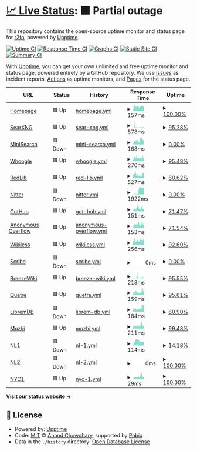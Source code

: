 # [📈 Live Status](https://r2fo.github.io/upptime): <!--live status--> **🟧 Partial outage**

This repository contains the open-source uptime monitor and status page for [r2fo](r4fo.com), powered by [Upptime](https://github.com/upptime/upptime).

[![Uptime CI](https://github.com/r2fo/upptime/workflows/Uptime%20CI/badge.svg)](https://github.com/r2fo/upptime/actions?query=workflow%3A%22Uptime+CI%22)
[![Response Time CI](https://github.com/r2fo/upptime/workflows/Response%20Time%20CI/badge.svg)](https://github.com/r2fo/upptime/actions?query=workflow%3A%22Response+Time+CI%22)
[![Graphs CI](https://github.com/r2fo/upptime/workflows/Graphs%20CI/badge.svg)](https://github.com/r2fo/upptime/actions?query=workflow%3A%22Graphs+CI%22)
[![Static Site CI](https://github.com/r2fo/upptime/workflows/Static%20Site%20CI/badge.svg)](https://github.com/r2fo/upptime/actions?query=workflow%3A%22Static+Site+CI%22)
[![Summary CI](https://github.com/r2fo/upptime/workflows/Summary%20CI/badge.svg)](https://github.com/r2fo/upptime/actions?query=workflow%3A%22Summary+CI%22)

With [Upptime](https://upptime.js.org), you can get your own unlimited and free uptime monitor and status page, powered entirely by a GitHub repository. We use [Issues](https://github.com/r2fo/upptime/issues) as incident reports, [Actions](https://github.com/r2fo/upptime/actions) as uptime monitors, and [Pages](https://r2fo.github.io/upptime) for the status page.

<!--start: status pages-->
<!-- This summary is generated by Upptime (https://github.com/upptime/upptime) -->
<!-- Do not edit this manually, your changes will be overwritten -->
<!-- prettier-ignore -->
| URL | Status | History | Response Time | Uptime |
| --- | ------ | ------- | ------------- | ------ |
| <img alt="" src="https://icons.duckduckgo.com/ip3/r4fo.com.ico" height="13"> [Homepage](https://r4fo.com) | 🟩 Up | [homepage.yml](https://github.com/r2fo/upptime/commits/HEAD/history/homepage.yml) | <details><summary><img alt="Response time graph" src="./graphs/homepage/response-time-week.png" height="20"> 157ms</summary><br><a href="https://status.r4fo.com/history/homepage"><img alt="Response time 130" src="https://img.shields.io/endpoint?url=https%3A%2F%2Fraw.githubusercontent.com%2Fr2fo%2Fupptime%2FHEAD%2Fapi%2Fhomepage%2Fresponse-time.json"></a><br><a href="https://status.r4fo.com/history/homepage"><img alt="24-hour response time 140" src="https://img.shields.io/endpoint?url=https%3A%2F%2Fraw.githubusercontent.com%2Fr2fo%2Fupptime%2FHEAD%2Fapi%2Fhomepage%2Fresponse-time-day.json"></a><br><a href="https://status.r4fo.com/history/homepage"><img alt="7-day response time 157" src="https://img.shields.io/endpoint?url=https%3A%2F%2Fraw.githubusercontent.com%2Fr2fo%2Fupptime%2FHEAD%2Fapi%2Fhomepage%2Fresponse-time-week.json"></a><br><a href="https://status.r4fo.com/history/homepage"><img alt="30-day response time 130" src="https://img.shields.io/endpoint?url=https%3A%2F%2Fraw.githubusercontent.com%2Fr2fo%2Fupptime%2FHEAD%2Fapi%2Fhomepage%2Fresponse-time-month.json"></a><br><a href="https://status.r4fo.com/history/homepage"><img alt="1-year response time 130" src="https://img.shields.io/endpoint?url=https%3A%2F%2Fraw.githubusercontent.com%2Fr2fo%2Fupptime%2FHEAD%2Fapi%2Fhomepage%2Fresponse-time-year.json"></a></details> | <details><summary><a href="https://status.r4fo.com/history/homepage">100.00%</a></summary><a href="https://status.r4fo.com/history/homepage"><img alt="All-time uptime 100.00%" src="https://img.shields.io/endpoint?url=https%3A%2F%2Fraw.githubusercontent.com%2Fr2fo%2Fupptime%2FHEAD%2Fapi%2Fhomepage%2Fuptime.json"></a><br><a href="https://status.r4fo.com/history/homepage"><img alt="24-hour uptime 100.00%" src="https://img.shields.io/endpoint?url=https%3A%2F%2Fraw.githubusercontent.com%2Fr2fo%2Fupptime%2FHEAD%2Fapi%2Fhomepage%2Fuptime-day.json"></a><br><a href="https://status.r4fo.com/history/homepage"><img alt="7-day uptime 100.00%" src="https://img.shields.io/endpoint?url=https%3A%2F%2Fraw.githubusercontent.com%2Fr2fo%2Fupptime%2FHEAD%2Fapi%2Fhomepage%2Fuptime-week.json"></a><br><a href="https://status.r4fo.com/history/homepage"><img alt="30-day uptime 100.00%" src="https://img.shields.io/endpoint?url=https%3A%2F%2Fraw.githubusercontent.com%2Fr2fo%2Fupptime%2FHEAD%2Fapi%2Fhomepage%2Fuptime-month.json"></a><br><a href="https://status.r4fo.com/history/homepage"><img alt="1-year uptime 100.00%" src="https://img.shields.io/endpoint?url=https%3A%2F%2Fraw.githubusercontent.com%2Fr2fo%2Fupptime%2FHEAD%2Fapi%2Fhomepage%2Fuptime-year.json"></a></details>
| <img alt="" src="https://icons.duckduckgo.com/ip3/search.r4fo.com.ico" height="13"> [SearXNG](https://search.r4fo.com) | 🟩 Up | [sear-xng.yml](https://github.com/r2fo/upptime/commits/HEAD/history/sear-xng.yml) | <details><summary><img alt="Response time graph" src="./graphs/sear-xng/response-time-week.png" height="20"> 578ms</summary><br><a href="https://status.r4fo.com/history/sear-xng"><img alt="Response time 392" src="https://img.shields.io/endpoint?url=https%3A%2F%2Fraw.githubusercontent.com%2Fr2fo%2Fupptime%2FHEAD%2Fapi%2Fsear-xng%2Fresponse-time.json"></a><br><a href="https://status.r4fo.com/history/sear-xng"><img alt="24-hour response time 138" src="https://img.shields.io/endpoint?url=https%3A%2F%2Fraw.githubusercontent.com%2Fr2fo%2Fupptime%2FHEAD%2Fapi%2Fsear-xng%2Fresponse-time-day.json"></a><br><a href="https://status.r4fo.com/history/sear-xng"><img alt="7-day response time 578" src="https://img.shields.io/endpoint?url=https%3A%2F%2Fraw.githubusercontent.com%2Fr2fo%2Fupptime%2FHEAD%2Fapi%2Fsear-xng%2Fresponse-time-week.json"></a><br><a href="https://status.r4fo.com/history/sear-xng"><img alt="30-day response time 392" src="https://img.shields.io/endpoint?url=https%3A%2F%2Fraw.githubusercontent.com%2Fr2fo%2Fupptime%2FHEAD%2Fapi%2Fsear-xng%2Fresponse-time-month.json"></a><br><a href="https://status.r4fo.com/history/sear-xng"><img alt="1-year response time 392" src="https://img.shields.io/endpoint?url=https%3A%2F%2Fraw.githubusercontent.com%2Fr2fo%2Fupptime%2FHEAD%2Fapi%2Fsear-xng%2Fresponse-time-year.json"></a></details> | <details><summary><a href="https://status.r4fo.com/history/sear-xng">95.28%</a></summary><a href="https://status.r4fo.com/history/sear-xng"><img alt="All-time uptime 98.48%" src="https://img.shields.io/endpoint?url=https%3A%2F%2Fraw.githubusercontent.com%2Fr2fo%2Fupptime%2FHEAD%2Fapi%2Fsear-xng%2Fuptime.json"></a><br><a href="https://status.r4fo.com/history/sear-xng"><img alt="24-hour uptime 100.00%" src="https://img.shields.io/endpoint?url=https%3A%2F%2Fraw.githubusercontent.com%2Fr2fo%2Fupptime%2FHEAD%2Fapi%2Fsear-xng%2Fuptime-day.json"></a><br><a href="https://status.r4fo.com/history/sear-xng"><img alt="7-day uptime 95.28%" src="https://img.shields.io/endpoint?url=https%3A%2F%2Fraw.githubusercontent.com%2Fr2fo%2Fupptime%2FHEAD%2Fapi%2Fsear-xng%2Fuptime-week.json"></a><br><a href="https://status.r4fo.com/history/sear-xng"><img alt="30-day uptime 98.48%" src="https://img.shields.io/endpoint?url=https%3A%2F%2Fraw.githubusercontent.com%2Fr2fo%2Fupptime%2FHEAD%2Fapi%2Fsear-xng%2Fuptime-month.json"></a><br><a href="https://status.r4fo.com/history/sear-xng"><img alt="1-year uptime 98.48%" src="https://img.shields.io/endpoint?url=https%3A%2F%2Fraw.githubusercontent.com%2Fr2fo%2Fupptime%2FHEAD%2Fapi%2Fsear-xng%2Fuptime-year.json"></a></details>
| <img alt="" src="https://icons.duckduckgo.com/ip3/minisearch.r4fo.com.ico" height="13"> [MiniSearch](https://minisearch.r4fo.com) | 🟥 Down | [mini-search.yml](https://github.com/r2fo/upptime/commits/HEAD/history/mini-search.yml) | <details><summary><img alt="Response time graph" src="./graphs/mini-search/response-time-week.png" height="20"> 168ms</summary><br><a href="https://status.r4fo.com/history/mini-search"><img alt="Response time 180" src="https://img.shields.io/endpoint?url=https%3A%2F%2Fraw.githubusercontent.com%2Fr2fo%2Fupptime%2FHEAD%2Fapi%2Fmini-search%2Fresponse-time.json"></a><br><a href="https://status.r4fo.com/history/mini-search"><img alt="24-hour response time 127" src="https://img.shields.io/endpoint?url=https%3A%2F%2Fraw.githubusercontent.com%2Fr2fo%2Fupptime%2FHEAD%2Fapi%2Fmini-search%2Fresponse-time-day.json"></a><br><a href="https://status.r4fo.com/history/mini-search"><img alt="7-day response time 168" src="https://img.shields.io/endpoint?url=https%3A%2F%2Fraw.githubusercontent.com%2Fr2fo%2Fupptime%2FHEAD%2Fapi%2Fmini-search%2Fresponse-time-week.json"></a><br><a href="https://status.r4fo.com/history/mini-search"><img alt="30-day response time 180" src="https://img.shields.io/endpoint?url=https%3A%2F%2Fraw.githubusercontent.com%2Fr2fo%2Fupptime%2FHEAD%2Fapi%2Fmini-search%2Fresponse-time-month.json"></a><br><a href="https://status.r4fo.com/history/mini-search"><img alt="1-year response time 180" src="https://img.shields.io/endpoint?url=https%3A%2F%2Fraw.githubusercontent.com%2Fr2fo%2Fupptime%2FHEAD%2Fapi%2Fmini-search%2Fresponse-time-year.json"></a></details> | <details><summary><a href="https://status.r4fo.com/history/mini-search">0.00%</a></summary><a href="https://status.r4fo.com/history/mini-search"><img alt="All-time uptime 0.00%" src="https://img.shields.io/endpoint?url=https%3A%2F%2Fraw.githubusercontent.com%2Fr2fo%2Fupptime%2FHEAD%2Fapi%2Fmini-search%2Fuptime.json"></a><br><a href="https://status.r4fo.com/history/mini-search"><img alt="24-hour uptime 0.00%" src="https://img.shields.io/endpoint?url=https%3A%2F%2Fraw.githubusercontent.com%2Fr2fo%2Fupptime%2FHEAD%2Fapi%2Fmini-search%2Fuptime-day.json"></a><br><a href="https://status.r4fo.com/history/mini-search"><img alt="7-day uptime 0.00%" src="https://img.shields.io/endpoint?url=https%3A%2F%2Fraw.githubusercontent.com%2Fr2fo%2Fupptime%2FHEAD%2Fapi%2Fmini-search%2Fuptime-week.json"></a><br><a href="https://status.r4fo.com/history/mini-search"><img alt="30-day uptime 0.00%" src="https://img.shields.io/endpoint?url=https%3A%2F%2Fraw.githubusercontent.com%2Fr2fo%2Fupptime%2FHEAD%2Fapi%2Fmini-search%2Fuptime-month.json"></a><br><a href="https://status.r4fo.com/history/mini-search"><img alt="1-year uptime 0.00%" src="https://img.shields.io/endpoint?url=https%3A%2F%2Fraw.githubusercontent.com%2Fr2fo%2Fupptime%2FHEAD%2Fapi%2Fmini-search%2Fuptime-year.json"></a></details>
| <img alt="" src="https://icons.duckduckgo.com/ip3/whoogle.r4fo.com.ico" height="13"> [Whoogle](https://whoogle.r4fo.com) | 🟩 Up | [whoogle.yml](https://github.com/r2fo/upptime/commits/HEAD/history/whoogle.yml) | <details><summary><img alt="Response time graph" src="./graphs/whoogle/response-time-week.png" height="20"> 270ms</summary><br><a href="https://status.r4fo.com/history/whoogle"><img alt="Response time 457" src="https://img.shields.io/endpoint?url=https%3A%2F%2Fraw.githubusercontent.com%2Fr2fo%2Fupptime%2FHEAD%2Fapi%2Fwhoogle%2Fresponse-time.json"></a><br><a href="https://status.r4fo.com/history/whoogle"><img alt="24-hour response time 213" src="https://img.shields.io/endpoint?url=https%3A%2F%2Fraw.githubusercontent.com%2Fr2fo%2Fupptime%2FHEAD%2Fapi%2Fwhoogle%2Fresponse-time-day.json"></a><br><a href="https://status.r4fo.com/history/whoogle"><img alt="7-day response time 270" src="https://img.shields.io/endpoint?url=https%3A%2F%2Fraw.githubusercontent.com%2Fr2fo%2Fupptime%2FHEAD%2Fapi%2Fwhoogle%2Fresponse-time-week.json"></a><br><a href="https://status.r4fo.com/history/whoogle"><img alt="30-day response time 457" src="https://img.shields.io/endpoint?url=https%3A%2F%2Fraw.githubusercontent.com%2Fr2fo%2Fupptime%2FHEAD%2Fapi%2Fwhoogle%2Fresponse-time-month.json"></a><br><a href="https://status.r4fo.com/history/whoogle"><img alt="1-year response time 457" src="https://img.shields.io/endpoint?url=https%3A%2F%2Fraw.githubusercontent.com%2Fr2fo%2Fupptime%2FHEAD%2Fapi%2Fwhoogle%2Fresponse-time-year.json"></a></details> | <details><summary><a href="https://status.r4fo.com/history/whoogle">95.48%</a></summary><a href="https://status.r4fo.com/history/whoogle"><img alt="All-time uptime 98.56%" src="https://img.shields.io/endpoint?url=https%3A%2F%2Fraw.githubusercontent.com%2Fr2fo%2Fupptime%2FHEAD%2Fapi%2Fwhoogle%2Fuptime.json"></a><br><a href="https://status.r4fo.com/history/whoogle"><img alt="24-hour uptime 100.00%" src="https://img.shields.io/endpoint?url=https%3A%2F%2Fraw.githubusercontent.com%2Fr2fo%2Fupptime%2FHEAD%2Fapi%2Fwhoogle%2Fuptime-day.json"></a><br><a href="https://status.r4fo.com/history/whoogle"><img alt="7-day uptime 95.48%" src="https://img.shields.io/endpoint?url=https%3A%2F%2Fraw.githubusercontent.com%2Fr2fo%2Fupptime%2FHEAD%2Fapi%2Fwhoogle%2Fuptime-week.json"></a><br><a href="https://status.r4fo.com/history/whoogle"><img alt="30-day uptime 98.56%" src="https://img.shields.io/endpoint?url=https%3A%2F%2Fraw.githubusercontent.com%2Fr2fo%2Fupptime%2FHEAD%2Fapi%2Fwhoogle%2Fuptime-month.json"></a><br><a href="https://status.r4fo.com/history/whoogle"><img alt="1-year uptime 98.56%" src="https://img.shields.io/endpoint?url=https%3A%2F%2Fraw.githubusercontent.com%2Fr2fo%2Fupptime%2FHEAD%2Fapi%2Fwhoogle%2Fuptime-year.json"></a></details>
| <img alt="" src="https://icons.duckduckgo.com/ip3/redlib.r4fo.com.ico" height="13"> [RedLib](https://redlib.r4fo.com) | 🟩 Up | [red-lib.yml](https://github.com/r2fo/upptime/commits/HEAD/history/red-lib.yml) | <details><summary><img alt="Response time graph" src="./graphs/red-lib/response-time-week.png" height="20"> 527ms</summary><br><a href="https://status.r4fo.com/history/red-lib"><img alt="Response time 535" src="https://img.shields.io/endpoint?url=https%3A%2F%2Fraw.githubusercontent.com%2Fr2fo%2Fupptime%2FHEAD%2Fapi%2Fred-lib%2Fresponse-time.json"></a><br><a href="https://status.r4fo.com/history/red-lib"><img alt="24-hour response time 575" src="https://img.shields.io/endpoint?url=https%3A%2F%2Fraw.githubusercontent.com%2Fr2fo%2Fupptime%2FHEAD%2Fapi%2Fred-lib%2Fresponse-time-day.json"></a><br><a href="https://status.r4fo.com/history/red-lib"><img alt="7-day response time 527" src="https://img.shields.io/endpoint?url=https%3A%2F%2Fraw.githubusercontent.com%2Fr2fo%2Fupptime%2FHEAD%2Fapi%2Fred-lib%2Fresponse-time-week.json"></a><br><a href="https://status.r4fo.com/history/red-lib"><img alt="30-day response time 535" src="https://img.shields.io/endpoint?url=https%3A%2F%2Fraw.githubusercontent.com%2Fr2fo%2Fupptime%2FHEAD%2Fapi%2Fred-lib%2Fresponse-time-month.json"></a><br><a href="https://status.r4fo.com/history/red-lib"><img alt="1-year response time 535" src="https://img.shields.io/endpoint?url=https%3A%2F%2Fraw.githubusercontent.com%2Fr2fo%2Fupptime%2FHEAD%2Fapi%2Fred-lib%2Fresponse-time-year.json"></a></details> | <details><summary><a href="https://status.r4fo.com/history/red-lib">80.62%</a></summary><a href="https://status.r4fo.com/history/red-lib"><img alt="All-time uptime 89.26%" src="https://img.shields.io/endpoint?url=https%3A%2F%2Fraw.githubusercontent.com%2Fr2fo%2Fupptime%2FHEAD%2Fapi%2Fred-lib%2Fuptime.json"></a><br><a href="https://status.r4fo.com/history/red-lib"><img alt="24-hour uptime 100.00%" src="https://img.shields.io/endpoint?url=https%3A%2F%2Fraw.githubusercontent.com%2Fr2fo%2Fupptime%2FHEAD%2Fapi%2Fred-lib%2Fuptime-day.json"></a><br><a href="https://status.r4fo.com/history/red-lib"><img alt="7-day uptime 80.62%" src="https://img.shields.io/endpoint?url=https%3A%2F%2Fraw.githubusercontent.com%2Fr2fo%2Fupptime%2FHEAD%2Fapi%2Fred-lib%2Fuptime-week.json"></a><br><a href="https://status.r4fo.com/history/red-lib"><img alt="30-day uptime 89.26%" src="https://img.shields.io/endpoint?url=https%3A%2F%2Fraw.githubusercontent.com%2Fr2fo%2Fupptime%2FHEAD%2Fapi%2Fred-lib%2Fuptime-month.json"></a><br><a href="https://status.r4fo.com/history/red-lib"><img alt="1-year uptime 89.26%" src="https://img.shields.io/endpoint?url=https%3A%2F%2Fraw.githubusercontent.com%2Fr2fo%2Fupptime%2FHEAD%2Fapi%2Fred-lib%2Fuptime-year.json"></a></details>
| <img alt="" src="https://icons.duckduckgo.com/ip3/nitter.r4fo.com.ico" height="13"> [Nitter](https://nitter.r4fo.com) | 🟥 Down | [nitter.yml](https://github.com/r2fo/upptime/commits/HEAD/history/nitter.yml) | <details><summary><img alt="Response time graph" src="./graphs/nitter/response-time-week.png" height="20"> 1922ms</summary><br><a href="https://status.r4fo.com/history/nitter"><img alt="Response time 604" src="https://img.shields.io/endpoint?url=https%3A%2F%2Fraw.githubusercontent.com%2Fr2fo%2Fupptime%2FHEAD%2Fapi%2Fnitter%2Fresponse-time.json"></a><br><a href="https://status.r4fo.com/history/nitter"><img alt="24-hour response time 3189" src="https://img.shields.io/endpoint?url=https%3A%2F%2Fraw.githubusercontent.com%2Fr2fo%2Fupptime%2FHEAD%2Fapi%2Fnitter%2Fresponse-time-day.json"></a><br><a href="https://status.r4fo.com/history/nitter"><img alt="7-day response time 1922" src="https://img.shields.io/endpoint?url=https%3A%2F%2Fraw.githubusercontent.com%2Fr2fo%2Fupptime%2FHEAD%2Fapi%2Fnitter%2Fresponse-time-week.json"></a><br><a href="https://status.r4fo.com/history/nitter"><img alt="30-day response time 604" src="https://img.shields.io/endpoint?url=https%3A%2F%2Fraw.githubusercontent.com%2Fr2fo%2Fupptime%2FHEAD%2Fapi%2Fnitter%2Fresponse-time-month.json"></a><br><a href="https://status.r4fo.com/history/nitter"><img alt="1-year response time 604" src="https://img.shields.io/endpoint?url=https%3A%2F%2Fraw.githubusercontent.com%2Fr2fo%2Fupptime%2FHEAD%2Fapi%2Fnitter%2Fresponse-time-year.json"></a></details> | <details><summary><a href="https://status.r4fo.com/history/nitter">0.00%</a></summary><a href="https://status.r4fo.com/history/nitter"><img alt="All-time uptime 0.00%" src="https://img.shields.io/endpoint?url=https%3A%2F%2Fraw.githubusercontent.com%2Fr2fo%2Fupptime%2FHEAD%2Fapi%2Fnitter%2Fuptime.json"></a><br><a href="https://status.r4fo.com/history/nitter"><img alt="24-hour uptime 0.00%" src="https://img.shields.io/endpoint?url=https%3A%2F%2Fraw.githubusercontent.com%2Fr2fo%2Fupptime%2FHEAD%2Fapi%2Fnitter%2Fuptime-day.json"></a><br><a href="https://status.r4fo.com/history/nitter"><img alt="7-day uptime 0.00%" src="https://img.shields.io/endpoint?url=https%3A%2F%2Fraw.githubusercontent.com%2Fr2fo%2Fupptime%2FHEAD%2Fapi%2Fnitter%2Fuptime-week.json"></a><br><a href="https://status.r4fo.com/history/nitter"><img alt="30-day uptime 0.00%" src="https://img.shields.io/endpoint?url=https%3A%2F%2Fraw.githubusercontent.com%2Fr2fo%2Fupptime%2FHEAD%2Fapi%2Fnitter%2Fuptime-month.json"></a><br><a href="https://status.r4fo.com/history/nitter"><img alt="1-year uptime 0.00%" src="https://img.shields.io/endpoint?url=https%3A%2F%2Fraw.githubusercontent.com%2Fr2fo%2Fupptime%2FHEAD%2Fapi%2Fnitter%2Fuptime-year.json"></a></details>
| <img alt="" src="https://icons.duckduckgo.com/ip3/gothub.r4fo.com.ico" height="13"> [GotHub](https://gothub.r4fo.com/about) | 🟩 Up | [got-hub.yml](https://github.com/r2fo/upptime/commits/HEAD/history/got-hub.yml) | <details><summary><img alt="Response time graph" src="./graphs/got-hub/response-time-week.png" height="20"> 151ms</summary><br><a href="https://status.r4fo.com/history/got-hub"><img alt="Response time 251" src="https://img.shields.io/endpoint?url=https%3A%2F%2Fraw.githubusercontent.com%2Fr2fo%2Fupptime%2FHEAD%2Fapi%2Fgot-hub%2Fresponse-time.json"></a><br><a href="https://status.r4fo.com/history/got-hub"><img alt="24-hour response time 126" src="https://img.shields.io/endpoint?url=https%3A%2F%2Fraw.githubusercontent.com%2Fr2fo%2Fupptime%2FHEAD%2Fapi%2Fgot-hub%2Fresponse-time-day.json"></a><br><a href="https://status.r4fo.com/history/got-hub"><img alt="7-day response time 151" src="https://img.shields.io/endpoint?url=https%3A%2F%2Fraw.githubusercontent.com%2Fr2fo%2Fupptime%2FHEAD%2Fapi%2Fgot-hub%2Fresponse-time-week.json"></a><br><a href="https://status.r4fo.com/history/got-hub"><img alt="30-day response time 251" src="https://img.shields.io/endpoint?url=https%3A%2F%2Fraw.githubusercontent.com%2Fr2fo%2Fupptime%2FHEAD%2Fapi%2Fgot-hub%2Fresponse-time-month.json"></a><br><a href="https://status.r4fo.com/history/got-hub"><img alt="1-year response time 251" src="https://img.shields.io/endpoint?url=https%3A%2F%2Fraw.githubusercontent.com%2Fr2fo%2Fupptime%2FHEAD%2Fapi%2Fgot-hub%2Fresponse-time-year.json"></a></details> | <details><summary><a href="https://status.r4fo.com/history/got-hub">71.47%</a></summary><a href="https://status.r4fo.com/history/got-hub"><img alt="All-time uptime 87.85%" src="https://img.shields.io/endpoint?url=https%3A%2F%2Fraw.githubusercontent.com%2Fr2fo%2Fupptime%2FHEAD%2Fapi%2Fgot-hub%2Fuptime.json"></a><br><a href="https://status.r4fo.com/history/got-hub"><img alt="24-hour uptime 100.00%" src="https://img.shields.io/endpoint?url=https%3A%2F%2Fraw.githubusercontent.com%2Fr2fo%2Fupptime%2FHEAD%2Fapi%2Fgot-hub%2Fuptime-day.json"></a><br><a href="https://status.r4fo.com/history/got-hub"><img alt="7-day uptime 71.47%" src="https://img.shields.io/endpoint?url=https%3A%2F%2Fraw.githubusercontent.com%2Fr2fo%2Fupptime%2FHEAD%2Fapi%2Fgot-hub%2Fuptime-week.json"></a><br><a href="https://status.r4fo.com/history/got-hub"><img alt="30-day uptime 87.85%" src="https://img.shields.io/endpoint?url=https%3A%2F%2Fraw.githubusercontent.com%2Fr2fo%2Fupptime%2FHEAD%2Fapi%2Fgot-hub%2Fuptime-month.json"></a><br><a href="https://status.r4fo.com/history/got-hub"><img alt="1-year uptime 87.85%" src="https://img.shields.io/endpoint?url=https%3A%2F%2Fraw.githubusercontent.com%2Fr2fo%2Fupptime%2FHEAD%2Fapi%2Fgot-hub%2Fuptime-year.json"></a></details>
| <img alt="" src="https://icons.duckduckgo.com/ip3/overflow.r4fo.com.ico" height="13"> [Anonymous Overflow](https://overflow.r4fo.com) | 🟩 Up | [anonymous-overflow.yml](https://github.com/r2fo/upptime/commits/HEAD/history/anonymous-overflow.yml) | <details><summary><img alt="Response time graph" src="./graphs/anonymous-overflow/response-time-week.png" height="20"> 153ms</summary><br><a href="https://status.r4fo.com/history/anonymous-overflow"><img alt="Response time 186" src="https://img.shields.io/endpoint?url=https%3A%2F%2Fraw.githubusercontent.com%2Fr2fo%2Fupptime%2FHEAD%2Fapi%2Fanonymous-overflow%2Fresponse-time.json"></a><br><a href="https://status.r4fo.com/history/anonymous-overflow"><img alt="24-hour response time 131" src="https://img.shields.io/endpoint?url=https%3A%2F%2Fraw.githubusercontent.com%2Fr2fo%2Fupptime%2FHEAD%2Fapi%2Fanonymous-overflow%2Fresponse-time-day.json"></a><br><a href="https://status.r4fo.com/history/anonymous-overflow"><img alt="7-day response time 153" src="https://img.shields.io/endpoint?url=https%3A%2F%2Fraw.githubusercontent.com%2Fr2fo%2Fupptime%2FHEAD%2Fapi%2Fanonymous-overflow%2Fresponse-time-week.json"></a><br><a href="https://status.r4fo.com/history/anonymous-overflow"><img alt="30-day response time 186" src="https://img.shields.io/endpoint?url=https%3A%2F%2Fraw.githubusercontent.com%2Fr2fo%2Fupptime%2FHEAD%2Fapi%2Fanonymous-overflow%2Fresponse-time-month.json"></a><br><a href="https://status.r4fo.com/history/anonymous-overflow"><img alt="1-year response time 186" src="https://img.shields.io/endpoint?url=https%3A%2F%2Fraw.githubusercontent.com%2Fr2fo%2Fupptime%2FHEAD%2Fapi%2Fanonymous-overflow%2Fresponse-time-year.json"></a></details> | <details><summary><a href="https://status.r4fo.com/history/anonymous-overflow">71.54%</a></summary><a href="https://status.r4fo.com/history/anonymous-overflow"><img alt="All-time uptime 91.40%" src="https://img.shields.io/endpoint?url=https%3A%2F%2Fraw.githubusercontent.com%2Fr2fo%2Fupptime%2FHEAD%2Fapi%2Fanonymous-overflow%2Fuptime.json"></a><br><a href="https://status.r4fo.com/history/anonymous-overflow"><img alt="24-hour uptime 100.00%" src="https://img.shields.io/endpoint?url=https%3A%2F%2Fraw.githubusercontent.com%2Fr2fo%2Fupptime%2FHEAD%2Fapi%2Fanonymous-overflow%2Fuptime-day.json"></a><br><a href="https://status.r4fo.com/history/anonymous-overflow"><img alt="7-day uptime 71.54%" src="https://img.shields.io/endpoint?url=https%3A%2F%2Fraw.githubusercontent.com%2Fr2fo%2Fupptime%2FHEAD%2Fapi%2Fanonymous-overflow%2Fuptime-week.json"></a><br><a href="https://status.r4fo.com/history/anonymous-overflow"><img alt="30-day uptime 91.40%" src="https://img.shields.io/endpoint?url=https%3A%2F%2Fraw.githubusercontent.com%2Fr2fo%2Fupptime%2FHEAD%2Fapi%2Fanonymous-overflow%2Fuptime-month.json"></a><br><a href="https://status.r4fo.com/history/anonymous-overflow"><img alt="1-year uptime 91.40%" src="https://img.shields.io/endpoint?url=https%3A%2F%2Fraw.githubusercontent.com%2Fr2fo%2Fupptime%2FHEAD%2Fapi%2Fanonymous-overflow%2Fuptime-year.json"></a></details>
| <img alt="" src="https://icons.duckduckgo.com/ip3/wikiless.r4fo.com.ico" height="13"> [Wikiless](https://wikiless.r4fo.com) | 🟩 Up | [wikiless.yml](https://github.com/r2fo/upptime/commits/HEAD/history/wikiless.yml) | <details><summary><img alt="Response time graph" src="./graphs/wikiless/response-time-week.png" height="20"> 256ms</summary><br><a href="https://status.r4fo.com/history/wikiless"><img alt="Response time 277" src="https://img.shields.io/endpoint?url=https%3A%2F%2Fraw.githubusercontent.com%2Fr2fo%2Fupptime%2FHEAD%2Fapi%2Fwikiless%2Fresponse-time.json"></a><br><a href="https://status.r4fo.com/history/wikiless"><img alt="24-hour response time 283" src="https://img.shields.io/endpoint?url=https%3A%2F%2Fraw.githubusercontent.com%2Fr2fo%2Fupptime%2FHEAD%2Fapi%2Fwikiless%2Fresponse-time-day.json"></a><br><a href="https://status.r4fo.com/history/wikiless"><img alt="7-day response time 256" src="https://img.shields.io/endpoint?url=https%3A%2F%2Fraw.githubusercontent.com%2Fr2fo%2Fupptime%2FHEAD%2Fapi%2Fwikiless%2Fresponse-time-week.json"></a><br><a href="https://status.r4fo.com/history/wikiless"><img alt="30-day response time 277" src="https://img.shields.io/endpoint?url=https%3A%2F%2Fraw.githubusercontent.com%2Fr2fo%2Fupptime%2FHEAD%2Fapi%2Fwikiless%2Fresponse-time-month.json"></a><br><a href="https://status.r4fo.com/history/wikiless"><img alt="1-year response time 277" src="https://img.shields.io/endpoint?url=https%3A%2F%2Fraw.githubusercontent.com%2Fr2fo%2Fupptime%2FHEAD%2Fapi%2Fwikiless%2Fresponse-time-year.json"></a></details> | <details><summary><a href="https://status.r4fo.com/history/wikiless">92.60%</a></summary><a href="https://status.r4fo.com/history/wikiless"><img alt="All-time uptime 96.73%" src="https://img.shields.io/endpoint?url=https%3A%2F%2Fraw.githubusercontent.com%2Fr2fo%2Fupptime%2FHEAD%2Fapi%2Fwikiless%2Fuptime.json"></a><br><a href="https://status.r4fo.com/history/wikiless"><img alt="24-hour uptime 93.20%" src="https://img.shields.io/endpoint?url=https%3A%2F%2Fraw.githubusercontent.com%2Fr2fo%2Fupptime%2FHEAD%2Fapi%2Fwikiless%2Fuptime-day.json"></a><br><a href="https://status.r4fo.com/history/wikiless"><img alt="7-day uptime 92.60%" src="https://img.shields.io/endpoint?url=https%3A%2F%2Fraw.githubusercontent.com%2Fr2fo%2Fupptime%2FHEAD%2Fapi%2Fwikiless%2Fuptime-week.json"></a><br><a href="https://status.r4fo.com/history/wikiless"><img alt="30-day uptime 96.73%" src="https://img.shields.io/endpoint?url=https%3A%2F%2Fraw.githubusercontent.com%2Fr2fo%2Fupptime%2FHEAD%2Fapi%2Fwikiless%2Fuptime-month.json"></a><br><a href="https://status.r4fo.com/history/wikiless"><img alt="1-year uptime 96.73%" src="https://img.shields.io/endpoint?url=https%3A%2F%2Fraw.githubusercontent.com%2Fr2fo%2Fupptime%2FHEAD%2Fapi%2Fwikiless%2Fuptime-year.json"></a></details>
| <img alt="" src="https://icons.duckduckgo.com/ip3/scribe.r4fo.com.ico" height="13"> [Scribe](https://scribe.r4fo.com) | 🟥 Down | [scribe.yml](https://github.com/r2fo/upptime/commits/HEAD/history/scribe.yml) | <details><summary><img alt="Response time graph" src="./graphs/scribe/response-time-week.png" height="20"> 0ms</summary><br><a href="https://status.r4fo.com/history/scribe"><img alt="Response time 418" src="https://img.shields.io/endpoint?url=https%3A%2F%2Fraw.githubusercontent.com%2Fr2fo%2Fupptime%2FHEAD%2Fapi%2Fscribe%2Fresponse-time.json"></a><br><a href="https://status.r4fo.com/history/scribe"><img alt="24-hour response time 0" src="https://img.shields.io/endpoint?url=https%3A%2F%2Fraw.githubusercontent.com%2Fr2fo%2Fupptime%2FHEAD%2Fapi%2Fscribe%2Fresponse-time-day.json"></a><br><a href="https://status.r4fo.com/history/scribe"><img alt="7-day response time 0" src="https://img.shields.io/endpoint?url=https%3A%2F%2Fraw.githubusercontent.com%2Fr2fo%2Fupptime%2FHEAD%2Fapi%2Fscribe%2Fresponse-time-week.json"></a><br><a href="https://status.r4fo.com/history/scribe"><img alt="30-day response time 418" src="https://img.shields.io/endpoint?url=https%3A%2F%2Fraw.githubusercontent.com%2Fr2fo%2Fupptime%2FHEAD%2Fapi%2Fscribe%2Fresponse-time-month.json"></a><br><a href="https://status.r4fo.com/history/scribe"><img alt="1-year response time 418" src="https://img.shields.io/endpoint?url=https%3A%2F%2Fraw.githubusercontent.com%2Fr2fo%2Fupptime%2FHEAD%2Fapi%2Fscribe%2Fresponse-time-year.json"></a></details> | <details><summary><a href="https://status.r4fo.com/history/scribe">0.00%</a></summary><a href="https://status.r4fo.com/history/scribe"><img alt="All-time uptime 3.75%" src="https://img.shields.io/endpoint?url=https%3A%2F%2Fraw.githubusercontent.com%2Fr2fo%2Fupptime%2FHEAD%2Fapi%2Fscribe%2Fuptime.json"></a><br><a href="https://status.r4fo.com/history/scribe"><img alt="24-hour uptime 0.00%" src="https://img.shields.io/endpoint?url=https%3A%2F%2Fraw.githubusercontent.com%2Fr2fo%2Fupptime%2FHEAD%2Fapi%2Fscribe%2Fuptime-day.json"></a><br><a href="https://status.r4fo.com/history/scribe"><img alt="7-day uptime 0.00%" src="https://img.shields.io/endpoint?url=https%3A%2F%2Fraw.githubusercontent.com%2Fr2fo%2Fupptime%2FHEAD%2Fapi%2Fscribe%2Fuptime-week.json"></a><br><a href="https://status.r4fo.com/history/scribe"><img alt="30-day uptime 3.75%" src="https://img.shields.io/endpoint?url=https%3A%2F%2Fraw.githubusercontent.com%2Fr2fo%2Fupptime%2FHEAD%2Fapi%2Fscribe%2Fuptime-month.json"></a><br><a href="https://status.r4fo.com/history/scribe"><img alt="1-year uptime 3.75%" src="https://img.shields.io/endpoint?url=https%3A%2F%2Fraw.githubusercontent.com%2Fr2fo%2Fupptime%2FHEAD%2Fapi%2Fscribe%2Fuptime-year.json"></a></details>
| <img alt="" src="https://icons.duckduckgo.com/ip3/breezewiki.r4fo.com.ico" height="13"> [BreezeWiki](https://breezewiki.r4fo.com) | 🟩 Up | [breeze-wiki.yml](https://github.com/r2fo/upptime/commits/HEAD/history/breeze-wiki.yml) | <details><summary><img alt="Response time graph" src="./graphs/breeze-wiki/response-time-week.png" height="20"> 218ms</summary><br><a href="https://status.r4fo.com/history/breeze-wiki"><img alt="Response time 197" src="https://img.shields.io/endpoint?url=https%3A%2F%2Fraw.githubusercontent.com%2Fr2fo%2Fupptime%2FHEAD%2Fapi%2Fbreeze-wiki%2Fresponse-time.json"></a><br><a href="https://status.r4fo.com/history/breeze-wiki"><img alt="24-hour response time 139" src="https://img.shields.io/endpoint?url=https%3A%2F%2Fraw.githubusercontent.com%2Fr2fo%2Fupptime%2FHEAD%2Fapi%2Fbreeze-wiki%2Fresponse-time-day.json"></a><br><a href="https://status.r4fo.com/history/breeze-wiki"><img alt="7-day response time 218" src="https://img.shields.io/endpoint?url=https%3A%2F%2Fraw.githubusercontent.com%2Fr2fo%2Fupptime%2FHEAD%2Fapi%2Fbreeze-wiki%2Fresponse-time-week.json"></a><br><a href="https://status.r4fo.com/history/breeze-wiki"><img alt="30-day response time 197" src="https://img.shields.io/endpoint?url=https%3A%2F%2Fraw.githubusercontent.com%2Fr2fo%2Fupptime%2FHEAD%2Fapi%2Fbreeze-wiki%2Fresponse-time-month.json"></a><br><a href="https://status.r4fo.com/history/breeze-wiki"><img alt="1-year response time 197" src="https://img.shields.io/endpoint?url=https%3A%2F%2Fraw.githubusercontent.com%2Fr2fo%2Fupptime%2FHEAD%2Fapi%2Fbreeze-wiki%2Fresponse-time-year.json"></a></details> | <details><summary><a href="https://status.r4fo.com/history/breeze-wiki">95.55%</a></summary><a href="https://status.r4fo.com/history/breeze-wiki"><img alt="All-time uptime 98.46%" src="https://img.shields.io/endpoint?url=https%3A%2F%2Fraw.githubusercontent.com%2Fr2fo%2Fupptime%2FHEAD%2Fapi%2Fbreeze-wiki%2Fuptime.json"></a><br><a href="https://status.r4fo.com/history/breeze-wiki"><img alt="24-hour uptime 100.00%" src="https://img.shields.io/endpoint?url=https%3A%2F%2Fraw.githubusercontent.com%2Fr2fo%2Fupptime%2FHEAD%2Fapi%2Fbreeze-wiki%2Fuptime-day.json"></a><br><a href="https://status.r4fo.com/history/breeze-wiki"><img alt="7-day uptime 95.55%" src="https://img.shields.io/endpoint?url=https%3A%2F%2Fraw.githubusercontent.com%2Fr2fo%2Fupptime%2FHEAD%2Fapi%2Fbreeze-wiki%2Fuptime-week.json"></a><br><a href="https://status.r4fo.com/history/breeze-wiki"><img alt="30-day uptime 98.46%" src="https://img.shields.io/endpoint?url=https%3A%2F%2Fraw.githubusercontent.com%2Fr2fo%2Fupptime%2FHEAD%2Fapi%2Fbreeze-wiki%2Fuptime-month.json"></a><br><a href="https://status.r4fo.com/history/breeze-wiki"><img alt="1-year uptime 98.46%" src="https://img.shields.io/endpoint?url=https%3A%2F%2Fraw.githubusercontent.com%2Fr2fo%2Fupptime%2FHEAD%2Fapi%2Fbreeze-wiki%2Fuptime-year.json"></a></details>
| <img alt="" src="https://icons.duckduckgo.com/ip3/quetre.r4fo.com.ico" height="13"> [Quetre](https://quetre.r4fo.com) | 🟩 Up | [quetre.yml](https://github.com/r2fo/upptime/commits/HEAD/history/quetre.yml) | <details><summary><img alt="Response time graph" src="./graphs/quetre/response-time-week.png" height="20"> 159ms</summary><br><a href="https://status.r4fo.com/history/quetre"><img alt="Response time 188" src="https://img.shields.io/endpoint?url=https%3A%2F%2Fraw.githubusercontent.com%2Fr2fo%2Fupptime%2FHEAD%2Fapi%2Fquetre%2Fresponse-time.json"></a><br><a href="https://status.r4fo.com/history/quetre"><img alt="24-hour response time 136" src="https://img.shields.io/endpoint?url=https%3A%2F%2Fraw.githubusercontent.com%2Fr2fo%2Fupptime%2FHEAD%2Fapi%2Fquetre%2Fresponse-time-day.json"></a><br><a href="https://status.r4fo.com/history/quetre"><img alt="7-day response time 159" src="https://img.shields.io/endpoint?url=https%3A%2F%2Fraw.githubusercontent.com%2Fr2fo%2Fupptime%2FHEAD%2Fapi%2Fquetre%2Fresponse-time-week.json"></a><br><a href="https://status.r4fo.com/history/quetre"><img alt="30-day response time 188" src="https://img.shields.io/endpoint?url=https%3A%2F%2Fraw.githubusercontent.com%2Fr2fo%2Fupptime%2FHEAD%2Fapi%2Fquetre%2Fresponse-time-month.json"></a><br><a href="https://status.r4fo.com/history/quetre"><img alt="1-year response time 188" src="https://img.shields.io/endpoint?url=https%3A%2F%2Fraw.githubusercontent.com%2Fr2fo%2Fupptime%2FHEAD%2Fapi%2Fquetre%2Fresponse-time-year.json"></a></details> | <details><summary><a href="https://status.r4fo.com/history/quetre">95.61%</a></summary><a href="https://status.r4fo.com/history/quetre"><img alt="All-time uptime 98.51%" src="https://img.shields.io/endpoint?url=https%3A%2F%2Fraw.githubusercontent.com%2Fr2fo%2Fupptime%2FHEAD%2Fapi%2Fquetre%2Fuptime.json"></a><br><a href="https://status.r4fo.com/history/quetre"><img alt="24-hour uptime 100.00%" src="https://img.shields.io/endpoint?url=https%3A%2F%2Fraw.githubusercontent.com%2Fr2fo%2Fupptime%2FHEAD%2Fapi%2Fquetre%2Fuptime-day.json"></a><br><a href="https://status.r4fo.com/history/quetre"><img alt="7-day uptime 95.61%" src="https://img.shields.io/endpoint?url=https%3A%2F%2Fraw.githubusercontent.com%2Fr2fo%2Fupptime%2FHEAD%2Fapi%2Fquetre%2Fuptime-week.json"></a><br><a href="https://status.r4fo.com/history/quetre"><img alt="30-day uptime 98.51%" src="https://img.shields.io/endpoint?url=https%3A%2F%2Fraw.githubusercontent.com%2Fr2fo%2Fupptime%2FHEAD%2Fapi%2Fquetre%2Fuptime-month.json"></a><br><a href="https://status.r4fo.com/history/quetre"><img alt="1-year uptime 98.51%" src="https://img.shields.io/endpoint?url=https%3A%2F%2Fraw.githubusercontent.com%2Fr2fo%2Fupptime%2FHEAD%2Fapi%2Fquetre%2Fuptime-year.json"></a></details>
| <img alt="" src="https://icons.duckduckgo.com/ip3/libremdb.r4fo.com.ico" height="13"> [LibremDB](https://libremdb.r4fo.com) | 🟥 Down | [librem-db.yml](https://github.com/r2fo/upptime/commits/HEAD/history/librem-db.yml) | <details><summary><img alt="Response time graph" src="./graphs/librem-db/response-time-week.png" height="20"> 184ms</summary><br><a href="https://status.r4fo.com/history/librem-db"><img alt="Response time 208" src="https://img.shields.io/endpoint?url=https%3A%2F%2Fraw.githubusercontent.com%2Fr2fo%2Fupptime%2FHEAD%2Fapi%2Flibrem-db%2Fresponse-time.json"></a><br><a href="https://status.r4fo.com/history/librem-db"><img alt="24-hour response time 0" src="https://img.shields.io/endpoint?url=https%3A%2F%2Fraw.githubusercontent.com%2Fr2fo%2Fupptime%2FHEAD%2Fapi%2Flibrem-db%2Fresponse-time-day.json"></a><br><a href="https://status.r4fo.com/history/librem-db"><img alt="7-day response time 184" src="https://img.shields.io/endpoint?url=https%3A%2F%2Fraw.githubusercontent.com%2Fr2fo%2Fupptime%2FHEAD%2Fapi%2Flibrem-db%2Fresponse-time-week.json"></a><br><a href="https://status.r4fo.com/history/librem-db"><img alt="30-day response time 208" src="https://img.shields.io/endpoint?url=https%3A%2F%2Fraw.githubusercontent.com%2Fr2fo%2Fupptime%2FHEAD%2Fapi%2Flibrem-db%2Fresponse-time-month.json"></a><br><a href="https://status.r4fo.com/history/librem-db"><img alt="1-year response time 208" src="https://img.shields.io/endpoint?url=https%3A%2F%2Fraw.githubusercontent.com%2Fr2fo%2Fupptime%2FHEAD%2Fapi%2Flibrem-db%2Fresponse-time-year.json"></a></details> | <details><summary><a href="https://status.r4fo.com/history/librem-db">80.90%</a></summary><a href="https://status.r4fo.com/history/librem-db"><img alt="All-time uptime 94.07%" src="https://img.shields.io/endpoint?url=https%3A%2F%2Fraw.githubusercontent.com%2Fr2fo%2Fupptime%2FHEAD%2Fapi%2Flibrem-db%2Fuptime.json"></a><br><a href="https://status.r4fo.com/history/librem-db"><img alt="24-hour uptime 8.72%" src="https://img.shields.io/endpoint?url=https%3A%2F%2Fraw.githubusercontent.com%2Fr2fo%2Fupptime%2FHEAD%2Fapi%2Flibrem-db%2Fuptime-day.json"></a><br><a href="https://status.r4fo.com/history/librem-db"><img alt="7-day uptime 80.90%" src="https://img.shields.io/endpoint?url=https%3A%2F%2Fraw.githubusercontent.com%2Fr2fo%2Fupptime%2FHEAD%2Fapi%2Flibrem-db%2Fuptime-week.json"></a><br><a href="https://status.r4fo.com/history/librem-db"><img alt="30-day uptime 94.07%" src="https://img.shields.io/endpoint?url=https%3A%2F%2Fraw.githubusercontent.com%2Fr2fo%2Fupptime%2FHEAD%2Fapi%2Flibrem-db%2Fuptime-month.json"></a><br><a href="https://status.r4fo.com/history/librem-db"><img alt="1-year uptime 94.07%" src="https://img.shields.io/endpoint?url=https%3A%2F%2Fraw.githubusercontent.com%2Fr2fo%2Fupptime%2FHEAD%2Fapi%2Flibrem-db%2Fuptime-year.json"></a></details>
| <img alt="" src="https://icons.duckduckgo.com/ip3/mozhi.r4fo.com.ico" height="13"> [Mozhi](https://mozhi.r4fo.com) | 🟩 Up | [mozhi.yml](https://github.com/r2fo/upptime/commits/HEAD/history/mozhi.yml) | <details><summary><img alt="Response time graph" src="./graphs/mozhi/response-time-week.png" height="20"> 211ms</summary><br><a href="https://status.r4fo.com/history/mozhi"><img alt="Response time 396" src="https://img.shields.io/endpoint?url=https%3A%2F%2Fraw.githubusercontent.com%2Fr2fo%2Fupptime%2FHEAD%2Fapi%2Fmozhi%2Fresponse-time.json"></a><br><a href="https://status.r4fo.com/history/mozhi"><img alt="24-hour response time 175" src="https://img.shields.io/endpoint?url=https%3A%2F%2Fraw.githubusercontent.com%2Fr2fo%2Fupptime%2FHEAD%2Fapi%2Fmozhi%2Fresponse-time-day.json"></a><br><a href="https://status.r4fo.com/history/mozhi"><img alt="7-day response time 211" src="https://img.shields.io/endpoint?url=https%3A%2F%2Fraw.githubusercontent.com%2Fr2fo%2Fupptime%2FHEAD%2Fapi%2Fmozhi%2Fresponse-time-week.json"></a><br><a href="https://status.r4fo.com/history/mozhi"><img alt="30-day response time 396" src="https://img.shields.io/endpoint?url=https%3A%2F%2Fraw.githubusercontent.com%2Fr2fo%2Fupptime%2FHEAD%2Fapi%2Fmozhi%2Fresponse-time-month.json"></a><br><a href="https://status.r4fo.com/history/mozhi"><img alt="1-year response time 396" src="https://img.shields.io/endpoint?url=https%3A%2F%2Fraw.githubusercontent.com%2Fr2fo%2Fupptime%2FHEAD%2Fapi%2Fmozhi%2Fresponse-time-year.json"></a></details> | <details><summary><a href="https://status.r4fo.com/history/mozhi">99.48%</a></summary><a href="https://status.r4fo.com/history/mozhi"><img alt="All-time uptime 99.77%" src="https://img.shields.io/endpoint?url=https%3A%2F%2Fraw.githubusercontent.com%2Fr2fo%2Fupptime%2FHEAD%2Fapi%2Fmozhi%2Fuptime.json"></a><br><a href="https://status.r4fo.com/history/mozhi"><img alt="24-hour uptime 100.00%" src="https://img.shields.io/endpoint?url=https%3A%2F%2Fraw.githubusercontent.com%2Fr2fo%2Fupptime%2FHEAD%2Fapi%2Fmozhi%2Fuptime-day.json"></a><br><a href="https://status.r4fo.com/history/mozhi"><img alt="7-day uptime 99.48%" src="https://img.shields.io/endpoint?url=https%3A%2F%2Fraw.githubusercontent.com%2Fr2fo%2Fupptime%2FHEAD%2Fapi%2Fmozhi%2Fuptime-week.json"></a><br><a href="https://status.r4fo.com/history/mozhi"><img alt="30-day uptime 99.77%" src="https://img.shields.io/endpoint?url=https%3A%2F%2Fraw.githubusercontent.com%2Fr2fo%2Fupptime%2FHEAD%2Fapi%2Fmozhi%2Fuptime-month.json"></a><br><a href="https://status.r4fo.com/history/mozhi"><img alt="1-year uptime 99.77%" src="https://img.shields.io/endpoint?url=https%3A%2F%2Fraw.githubusercontent.com%2Fr2fo%2Fupptime%2FHEAD%2Fapi%2Fmozhi%2Fuptime-year.json"></a></details>
| <img alt="" src="https://icons.duckduckgo.com/ip3/null.ico" height="13"> [NL1](144.21.35.84) | 🟥 Down | [nl-1.yml](https://github.com/r2fo/upptime/commits/HEAD/history/nl-1.yml) | <details><summary><img alt="Response time graph" src="./graphs/nl-1/response-time-week.png" height="20"> 114ms</summary><br><a href="https://status.r4fo.com/history/nl-1"><img alt="Response time 115" src="https://img.shields.io/endpoint?url=https%3A%2F%2Fraw.githubusercontent.com%2Fr2fo%2Fupptime%2FHEAD%2Fapi%2Fnl-1%2Fresponse-time.json"></a><br><a href="https://status.r4fo.com/history/nl-1"><img alt="24-hour response time 0" src="https://img.shields.io/endpoint?url=https%3A%2F%2Fraw.githubusercontent.com%2Fr2fo%2Fupptime%2FHEAD%2Fapi%2Fnl-1%2Fresponse-time-day.json"></a><br><a href="https://status.r4fo.com/history/nl-1"><img alt="7-day response time 114" src="https://img.shields.io/endpoint?url=https%3A%2F%2Fraw.githubusercontent.com%2Fr2fo%2Fupptime%2FHEAD%2Fapi%2Fnl-1%2Fresponse-time-week.json"></a><br><a href="https://status.r4fo.com/history/nl-1"><img alt="30-day response time 115" src="https://img.shields.io/endpoint?url=https%3A%2F%2Fraw.githubusercontent.com%2Fr2fo%2Fupptime%2FHEAD%2Fapi%2Fnl-1%2Fresponse-time-month.json"></a><br><a href="https://status.r4fo.com/history/nl-1"><img alt="1-year response time 115" src="https://img.shields.io/endpoint?url=https%3A%2F%2Fraw.githubusercontent.com%2Fr2fo%2Fupptime%2FHEAD%2Fapi%2Fnl-1%2Fresponse-time-year.json"></a></details> | <details><summary><a href="https://status.r4fo.com/history/nl-1">14.18%</a></summary><a href="https://status.r4fo.com/history/nl-1"><img alt="All-time uptime 32.68%" src="https://img.shields.io/endpoint?url=https%3A%2F%2Fraw.githubusercontent.com%2Fr2fo%2Fupptime%2FHEAD%2Fapi%2Fnl-1%2Fuptime.json"></a><br><a href="https://status.r4fo.com/history/nl-1"><img alt="24-hour uptime 0.00%" src="https://img.shields.io/endpoint?url=https%3A%2F%2Fraw.githubusercontent.com%2Fr2fo%2Fupptime%2FHEAD%2Fapi%2Fnl-1%2Fuptime-day.json"></a><br><a href="https://status.r4fo.com/history/nl-1"><img alt="7-day uptime 14.18%" src="https://img.shields.io/endpoint?url=https%3A%2F%2Fraw.githubusercontent.com%2Fr2fo%2Fupptime%2FHEAD%2Fapi%2Fnl-1%2Fuptime-week.json"></a><br><a href="https://status.r4fo.com/history/nl-1"><img alt="30-day uptime 32.68%" src="https://img.shields.io/endpoint?url=https%3A%2F%2Fraw.githubusercontent.com%2Fr2fo%2Fupptime%2FHEAD%2Fapi%2Fnl-1%2Fuptime-month.json"></a><br><a href="https://status.r4fo.com/history/nl-1"><img alt="1-year uptime 32.68%" src="https://img.shields.io/endpoint?url=https%3A%2F%2Fraw.githubusercontent.com%2Fr2fo%2Fupptime%2FHEAD%2Fapi%2Fnl-1%2Fuptime-year.json"></a></details>
| <img alt="" src="https://icons.duckduckgo.com/ip3/null.ico" height="13"> [NL2](158.178.150.161) | 🟥 Down | [nl-2.yml](https://github.com/r2fo/upptime/commits/HEAD/history/nl-2.yml) | <details><summary><img alt="Response time graph" src="./graphs/nl-2/response-time-week.png" height="20"> 0ms</summary><br><a href="https://status.r4fo.com/history/nl-2"><img alt="Response time 0" src="https://img.shields.io/endpoint?url=https%3A%2F%2Fraw.githubusercontent.com%2Fr2fo%2Fupptime%2FHEAD%2Fapi%2Fnl-2%2Fresponse-time.json"></a><br><a href="https://status.r4fo.com/history/nl-2"><img alt="24-hour response time 0" src="https://img.shields.io/endpoint?url=https%3A%2F%2Fraw.githubusercontent.com%2Fr2fo%2Fupptime%2FHEAD%2Fapi%2Fnl-2%2Fresponse-time-day.json"></a><br><a href="https://status.r4fo.com/history/nl-2"><img alt="7-day response time 0" src="https://img.shields.io/endpoint?url=https%3A%2F%2Fraw.githubusercontent.com%2Fr2fo%2Fupptime%2FHEAD%2Fapi%2Fnl-2%2Fresponse-time-week.json"></a><br><a href="https://status.r4fo.com/history/nl-2"><img alt="30-day response time 0" src="https://img.shields.io/endpoint?url=https%3A%2F%2Fraw.githubusercontent.com%2Fr2fo%2Fupptime%2FHEAD%2Fapi%2Fnl-2%2Fresponse-time-month.json"></a><br><a href="https://status.r4fo.com/history/nl-2"><img alt="1-year response time 0" src="https://img.shields.io/endpoint?url=https%3A%2F%2Fraw.githubusercontent.com%2Fr2fo%2Fupptime%2FHEAD%2Fapi%2Fnl-2%2Fresponse-time-year.json"></a></details> | <details><summary><a href="https://status.r4fo.com/history/nl-2">100.00%</a></summary><a href="https://status.r4fo.com/history/nl-2"><img alt="All-time uptime 92.01%" src="https://img.shields.io/endpoint?url=https%3A%2F%2Fraw.githubusercontent.com%2Fr2fo%2Fupptime%2FHEAD%2Fapi%2Fnl-2%2Fuptime.json"></a><br><a href="https://status.r4fo.com/history/nl-2"><img alt="24-hour uptime 100.00%" src="https://img.shields.io/endpoint?url=https%3A%2F%2Fraw.githubusercontent.com%2Fr2fo%2Fupptime%2FHEAD%2Fapi%2Fnl-2%2Fuptime-day.json"></a><br><a href="https://status.r4fo.com/history/nl-2"><img alt="7-day uptime 100.00%" src="https://img.shields.io/endpoint?url=https%3A%2F%2Fraw.githubusercontent.com%2Fr2fo%2Fupptime%2FHEAD%2Fapi%2Fnl-2%2Fuptime-week.json"></a><br><a href="https://status.r4fo.com/history/nl-2"><img alt="30-day uptime 92.01%" src="https://img.shields.io/endpoint?url=https%3A%2F%2Fraw.githubusercontent.com%2Fr2fo%2Fupptime%2FHEAD%2Fapi%2Fnl-2%2Fuptime-month.json"></a><br><a href="https://status.r4fo.com/history/nl-2"><img alt="1-year uptime 92.01%" src="https://img.shields.io/endpoint?url=https%3A%2F%2Fraw.githubusercontent.com%2Fr2fo%2Fupptime%2FHEAD%2Fapi%2Fnl-2%2Fuptime-year.json"></a></details>
| <img alt="" src="https://icons.duckduckgo.com/ip3/null.ico" height="13"> [NYC1](193.38.248.237) | 🟩 Up | [nyc-1.yml](https://github.com/r2fo/upptime/commits/HEAD/history/nyc-1.yml) | <details><summary><img alt="Response time graph" src="./graphs/nyc-1/response-time-week.png" height="20"> 29ms</summary><br><a href="https://status.r4fo.com/history/nyc-1"><img alt="Response time 39" src="https://img.shields.io/endpoint?url=https%3A%2F%2Fraw.githubusercontent.com%2Fr2fo%2Fupptime%2FHEAD%2Fapi%2Fnyc-1%2Fresponse-time.json"></a><br><a href="https://status.r4fo.com/history/nyc-1"><img alt="24-hour response time 23" src="https://img.shields.io/endpoint?url=https%3A%2F%2Fraw.githubusercontent.com%2Fr2fo%2Fupptime%2FHEAD%2Fapi%2Fnyc-1%2Fresponse-time-day.json"></a><br><a href="https://status.r4fo.com/history/nyc-1"><img alt="7-day response time 29" src="https://img.shields.io/endpoint?url=https%3A%2F%2Fraw.githubusercontent.com%2Fr2fo%2Fupptime%2FHEAD%2Fapi%2Fnyc-1%2Fresponse-time-week.json"></a><br><a href="https://status.r4fo.com/history/nyc-1"><img alt="30-day response time 39" src="https://img.shields.io/endpoint?url=https%3A%2F%2Fraw.githubusercontent.com%2Fr2fo%2Fupptime%2FHEAD%2Fapi%2Fnyc-1%2Fresponse-time-month.json"></a><br><a href="https://status.r4fo.com/history/nyc-1"><img alt="1-year response time 39" src="https://img.shields.io/endpoint?url=https%3A%2F%2Fraw.githubusercontent.com%2Fr2fo%2Fupptime%2FHEAD%2Fapi%2Fnyc-1%2Fresponse-time-year.json"></a></details> | <details><summary><a href="https://status.r4fo.com/history/nyc-1">100.00%</a></summary><a href="https://status.r4fo.com/history/nyc-1"><img alt="All-time uptime 100.00%" src="https://img.shields.io/endpoint?url=https%3A%2F%2Fraw.githubusercontent.com%2Fr2fo%2Fupptime%2FHEAD%2Fapi%2Fnyc-1%2Fuptime.json"></a><br><a href="https://status.r4fo.com/history/nyc-1"><img alt="24-hour uptime 100.00%" src="https://img.shields.io/endpoint?url=https%3A%2F%2Fraw.githubusercontent.com%2Fr2fo%2Fupptime%2FHEAD%2Fapi%2Fnyc-1%2Fuptime-day.json"></a><br><a href="https://status.r4fo.com/history/nyc-1"><img alt="7-day uptime 100.00%" src="https://img.shields.io/endpoint?url=https%3A%2F%2Fraw.githubusercontent.com%2Fr2fo%2Fupptime%2FHEAD%2Fapi%2Fnyc-1%2Fuptime-week.json"></a><br><a href="https://status.r4fo.com/history/nyc-1"><img alt="30-day uptime 100.00%" src="https://img.shields.io/endpoint?url=https%3A%2F%2Fraw.githubusercontent.com%2Fr2fo%2Fupptime%2FHEAD%2Fapi%2Fnyc-1%2Fuptime-month.json"></a><br><a href="https://status.r4fo.com/history/nyc-1"><img alt="1-year uptime 100.00%" src="https://img.shields.io/endpoint?url=https%3A%2F%2Fraw.githubusercontent.com%2Fr2fo%2Fupptime%2FHEAD%2Fapi%2Fnyc-1%2Fuptime-year.json"></a></details>

<!--end: status pages-->

[**Visit our status website →**](https://r2fo.github.io/upptime)

## 📄 License

- Powered by: [Upptime](https://github.com/upptime/upptime)
- Code: [MIT](./LICENSE) © [Anand Chowdhary](https://anandchowdhary.com), supported by [Pabio](https://pabio.com)
- Data in the `./history` directory: [Open Database License](https://opendatacommons.org/licenses/odbl/1-0/)
